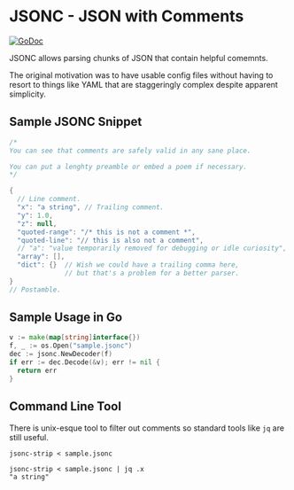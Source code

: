 # JSONC - JSON with Comments
[![GoDoc](https://godoc.org/github.com/msolo/jsonc?status.svg)](https://godoc.org/github.com/msolo/jsonc)

JSONC allows parsing chunks of JSON that contain helpful comemnts.

The original motivation was to have usable config files without having to resort to things like YAML that are staggeringly complex despite apparent simplicity.


## Sample JSONC Snippet
```java
/*
You can see that comments are safely valid in any sane place.

You can put a lenghty preamble or embed a poem if necessary.
*/

{
  // Line comment.
  "x": "a string", // Trailing comment.
  "y": 1.0,
  "z": null,
  "quoted-range": "/* this is not a comment *",
  "quoted-line": "// this is also not a comment",
  // "a": "value temporarily removed for debugging or idle curiosity",
  "array": [],
  "dict": {}  // Wish we could have a trailing comma here,
              // but that's a problem for a better parser.
}
// Postamble.
```

## Sample Usage in Go
```go
v := make(map[string]interface{})
f, _ := os.Open("sample.jsonc")
dec := jsonc.NewDecoder(f)
if err := dec.Decode(&v); err != nil {
  return err
}
```
## Command Line Tool

There is unix-esque tool to filter out comments so standard tools like `jq` are still useful.

```
jsonc-strip < sample.jsonc

jsonc-strip < sample.jsonc | jq .x
"a string"

```